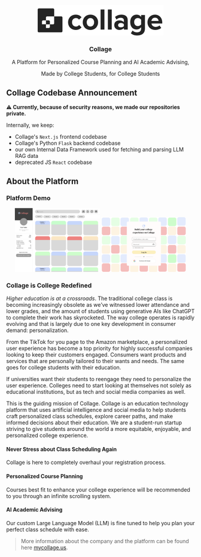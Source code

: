 <!-- Improved compatibility of back to top link: See: https://github.com/othneildrew/Best-README-Template/pull/73 -->
<a name="readme-top"></a>
<!--
*** Thanks for checking out the Best-README-Template. If you have a suggestion
*** that would make this better, please fork the repo and create a pull request
*** or simply open an issue with the tag "enhancement".
*** Don't forget to give the project a star!
*** Thanks again! Now go create something AMAZING! :D
-->



<!-- PROJECT SHIELDS -->
<!--
*** I'm using markdown "reference style" links for readability.
*** Reference links are enclosed in brackets [ ] instead of parentheses ( ).
*** See the bottom of this document for the declaration of the reference variables
*** for contributors-url, forks-url, etc. This is an optional, concise syntax you may use.
*** https://www.markdownguide.org/basic-syntax/#reference-style-links
-->
<!-- [![Contributors][contributors-shield]][contributors-url]
[![Forks][forks-shield]][forks-url]
[![Stargazers][stars-shield]][stars-url]
[![Issues][issues-shield]][issues-url] -->
<!-- [![License][license-shield]][license-url] -->
<!-- [![LinkedIn][linkedin-shield]][linkedin-url] -->



<!-- PROJECT LOGO -->
<br />
<div align="center">
  <a href="https://github.com/collage-us/collage-frontend">
    <img src="images/logo.png" alt="Logo" >
  </a>
<h3 align="center">Collage</h3>
  <p align="center">
    A Platform for Personalized Course Planning and AI Academic Advising,
  </p>
  <p align="center">
    Made by College Students, for College Students
  </p>
</div>

## Collage Codebase Announcement

**⚠️ Currently, because of security reasons, we made our repositories private.**

Internally, we keep: 

- Collage's `Next.js` frontend codebase
- Collage's Python `Flask` backend codebase
- our own Internal Data Framework used for fetching and parsing LLM RAG data
- deprecated JS `React` codebase


<!-- ABOUT THE PROJECT -->
## About the Platform

### Platform Demo

<div align="center">
  <img src="images/catalog_demo.png" alt="Demo 1" width="45%" style="display: inline-block;">
  <img src="images/login_demo.png" alt="Demo 2" width="45%" style="display: inline-block;">
</div>

### Collage is College Redefined

*Higher education is at a crossroads*. The traditional college class is becoming increasingly obsolete as we’ve witnessed lower attendance and lower grades, and the amount of students using generative AIs like ChatGPT to complete their work has skyrocketed. The way college operates is rapidly evolving and that is largely due to one key development in consumer demand: personalization.

From the TikTok for you page to the Amazon marketplace, a personalized user experience has become a top priority for highly successful companies looking to keep their customers engaged. Consumers want products and services that are personally tailored to their wants and needs. The same goes for college students with their education.

If universities want their students to reengage they need to personalize the user experience. Colleges need to start looking at themselves not solely as educational institutions, but as tech and social media companies as well.

This is the guiding mission of Collage. Collage is an education technology platform that uses artificial intelligence and social media to help students craft personalized class schedules, explore career paths, and make informed decisions about their education. We are a student-run startup striving to give students around the world a more equitable, enjoyable, and personalized college experience.

<!-- [![Product Name Screen Shot][product-screenshot]](https://example.com) -->
#### Never Stress about Class Scheduling Again

Collage is here to completely overhaul your registration process.

#### Personalized Course Planning

Courses best fit to enhance your college experience will be recommended to you through an infinite scrolling system.

#### AI Academic Advising
Our custom Large Language Model (LLM) is fine tuned to help you plan your perfect class schedule with ease.

> More information about the company and the platform can be found here [mycollage.us](https://mycollage.us/).
